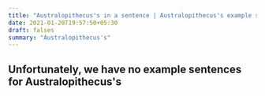 ```yaml
---
title: "Australopithecus's in a sentence | Australopithecus's example sentences"
date: 2021-01-20T19:57:50+05:30
draft: falses
summary: "Australopithecus's"
---
```

## Unfortunately, we have no example sentences for Australopithecus's                 
